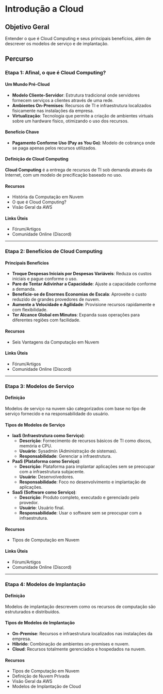 # Introdução a Cloud

## Objetivo Geral

Entender o que é Cloud Computing e seus principais benefícios, além de descrever os modelos de serviço e de implantação.

## Percurso

### Etapa 1: Afinal, o que é Cloud Computing?

#### Um Mundo Pré-Cloud

- **Modelo Cliente-Servidor**: Estrutura tradicional onde servidores fornecem serviços a clientes através de uma rede.
- **Ambientes On-Premises**: Recursos de TI e infraestrutura localizados fisicamente nas instalações da empresa.
- **Virtualização**: Tecnologia que permite a criação de ambientes virtuais sobre um hardware físico, otimizando o uso dos recursos.

#### Benefício Chave

- **Pagamento Conforme Uso (Pay as You Go)**: Modelo de cobrança onde se paga apenas pelos recursos utilizados.

#### Definição de Cloud Computing

**Cloud Computing** é a entrega de recursos de TI sob demanda através da Internet, com um modelo de precificação baseado no uso.

#### Recursos

- História da Computação em Nuvem
- O que é Cloud Computing?
- Visão Geral da AWS

#### Links Úteis

- Fórum/Artigos
- Comunidade Online (Discord)

---

### Etapa 2: Benefícios de Cloud Computing

#### Principais Benefícios

- **Troque Despesas Iniciais por Despesas Variáveis**: Reduza os custos iniciais e pague conforme o uso.
- **Pare de Tentar Adivinhar a Capacidade**: Ajuste a capacidade conforme a demanda.
- **Beneficie-se de Enormes Economias de Escala**: Aproveite o custo reduzido de grandes provedores de nuvem.
- **Aumente a Velocidade e Agilidade**: Provisione recursos rapidamente e com flexibilidade.
- **Ter Alcance Global em Minutos**: Expanda suas operações para diferentes regiões com facilidade.

#### Recursos

- Seis Vantagens da Computação em Nuvem

#### Links Úteis

- Fórum/Artigos
- Comunidade Online (Discord)

---

### Etapa 3: Modelos de Serviço

#### Definição

Modelos de serviço na nuvem são categorizados com base no tipo de serviço fornecido e na responsabilidade do usuário.

#### Tipos de Modelos de Serviço

- **IaaS (Infraestrutura como Serviço)**:
  - **Descrição**: Fornecimento de recursos básicos de TI como discos, memória e CPU.
  - **Usuário**: Sysadmin (Administração de sistemas).
  - **Responsabilidade**: Gerenciar a infraestrutura.
- **PaaS (Plataforma como Serviço)**:
  - **Descrição**: Plataforma para implantar aplicações sem se preocupar com a infraestrutura subjacente.
  - **Usuário**: Desenvolvedores.
  - **Responsabilidade**: Foco no desenvolvimento e implantação de aplicações.
- **SaaS (Software como Serviço)**:
  - **Descrição**: Produto completo, executado e gerenciado pelo provedor.
  - **Usuário**: Usuário final.
  - **Responsabilidade**: Usar o software sem se preocupar com a infraestrutura.

#### Recursos

- Tipos de Computação em Nuvem

#### Links Úteis

- Fórum/Artigos
- Comunidade Online (Discord)

---

### Etapa 4: Modelos de Implantação

#### Definição

Modelos de implantação descrevem como os recursos de computação são estruturados e distribuídos.

#### Tipos de Modelos de Implantação

- **On-Premise**: Recursos e infraestrutura localizados nas instalações da empresa.
- **Híbrido**: Combinação de ambientes on-premises e nuvem.
- **Cloud**: Recursos totalmente gerenciados e hospedados na nuvem.

#### Recursos

- Tipos de Computação em Nuvem
- Definição de Nuvem Privada
- Visão Geral da AWS
- Modelos de Implantação de Cloud
